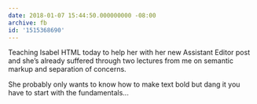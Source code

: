 ```yaml
---
date: 2018-01-07 15:44:50.000000000 -08:00
archive: fb
id: '1515368690'
---
```


Teaching Isabel HTML today to help her with her new Assistant Editor post and she’s already suffered through two lectures from me on semantic markup and separation of concerns.

She probably only wants to know how to make text bold but dang it you have to start with the fundamentals...

